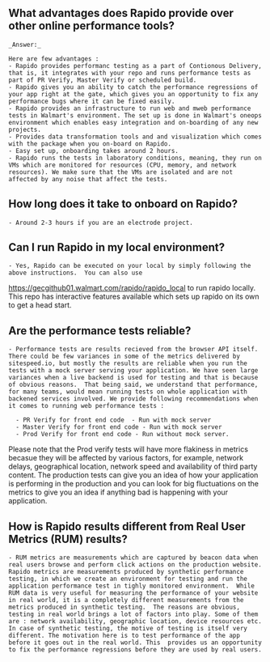 ## What advantages does Rapido provide over other online performance tools?
    _Answer:_ 

    Here are few advantages : 
    - Rapido provides performanc testing as a part of Contionous Delivery, that is, it integrates with your repo and runs performance tests as part of PR Verify, Master Verify or scheduled build.
    - Rapido gives you an ability to catch the performance regressions of your app right at the gate, which gives you an opportunity to fix any performance bugs where it can be fixed easily.
    - Rapido provides an infrastructure to run web and mweb performance tests in Walmart's environment. The set up is done in Walmart's oneops environment which enables easy integration and on-boarding of any new projects. 
    - Provides data transformation tools and and visualization which comes with the package when you on-board on Rapido.  
    - Easy set up, onboarding takes around 2 hours.
    - Rapido runs the tests in laboratory conditions, meaning, they run on VMs which are monitored for resources (CPU, memory, and network resources). We make sure that the VMs are isolated and are not affected by any noise that affect the tests. 

## How long does it take to onboard on Rapido?
    - Around 2-3 hours if you are an electrode project.

## Can I run Rapido in my local environment?
    - Yes, Rapido can be executed on your local by simply following the above instructions.  You can also use
  https://gecgithub01.walmart.com/rapido/rapido_local to run rapido locally. This repo has interactive features available which sets up rapido on its own to get a head start.

## Are the performance tests reliable?
    - Performance tests are results recieved from the browser API itself. There could be few variances in some of the metrics delivered by sitespeed.io, but mostly the results are reliable when you run the tests with a mock server serving your application. We have seen large variances when a live backend is used for testing and that is because of obvious reasons.  That being said, we understand that performance, for many teams, would mean running tests on whole application with backened services involved. We provide following recommendations when it comes to running web performance tests :

      - PR Verify for front end code  - Run with mock server
      - Master Verify for front end code - Run with mock server
      - Prod Verify for front end code - Run without mock server.

  Please note that the Prod verify tests will have more flakiness in metrics becasue they will be affected by various factors, for example, network delays, geographical location, network speed and availability of third party content. The production tests can give you an idea of how your application is performing in the production and you can look for big fluctuations on the metrics to give you an idea if anything bad is happening with your application.

## How is Rapido results different from Real User Metrics (RUM) results?
    - RUM metrics are measurements which are captured by beacon data when real users browse and perform click actions on the production website. Rapido metrics are measurements produced by synthetic performance testing, in which we create an environment for testing and run the application performance test in tighly monitored environment.  While RUM data is very useful for measuring the performance of your website in real world, it is a completely different measurements from the metrics produced in synthetic testing.  The reasons are obvious, testing in real world brings a lot of factors into play. Some of them are : network availability, geographic location, device resources etc.  In case of synthetic testing, the motive of testing is itself very different. The motivation here is to test performance of the app before it goes out in the real world. This  provides us an opportunity to fix the performance regressions before they are used by real users.
